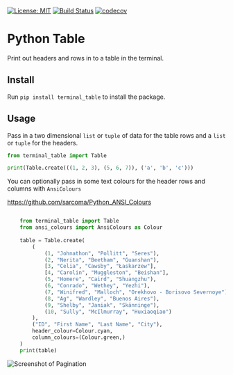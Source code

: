 [![License: MIT](https://img.shields.io/badge/License-MIT-yellow.svg)](https://opensource.org/licenses/MIT)
[![Build Status](https://travis-ci.org/sarcoma/terminal_table.svg?branch=master)](https://travis-ci.org/sarcoma/terminal_table)
[![codecov](https://codecov.io/gh/sarcoma/terminal_table/branch/master/graph/badge.svg)](https://codecov.io/gh/sarcoma/terminal_table)

# Python Table

Print out headers and rows in to a table in the terminal.

## Install 

Run `pip install terminal_table` to install the package.

## Usage

Pass in a two dimensional `list` or `tuple` of data for the table rows and a `list` or `tuple` for the headers. 

```python
from terminal_table import Table

print(Table.create(((1, 2, 3), (5, 6, 7)), ('a', 'b', 'c')))
```

You can optionally pass in some text colours for the header rows and columns with `AnsiColours`

https://github.com/sarcoma/Python_ANSI_Colours

```python

    from terminal_table import Table
    from ansi_colours import AnsiColours as Colour
    
    table = Table.create(
        (
            (1, "Johnathon", "Pollitt", "Seres"),
            (2, "Nerita", "Beetham", "Guanshan"),
            [3, "Celia", "Cawsby", "Łaskarzew"],
            [4, "Carolin", "Muggleston", "Beishan"],
            (5, "Homere", "Caird", "Shuangzhu"),
            (6, "Conrado", "Wethey", "Yezhi"),
            (7, "Winifred", "Malloch", "Orekhovo - Borisovo Severnoye"),
            (8, "Ag", "Wardley", "Buenos Aires"),
            (9, "Shelby", "Janiak", "Skänninge"),
            (10, "Sully", "McIlmurray", "Huxiaoqiao")
        ),
        ("ID", "First Name", "Last Name", "City"),
        header_colour=Colour.cyan,
        column_colours=(Colour.green,)
    )
    print(table)
```

![Screenshot of Pagination](/../screenshot/screenshot/table.png?raw=true "Pagination Example")
